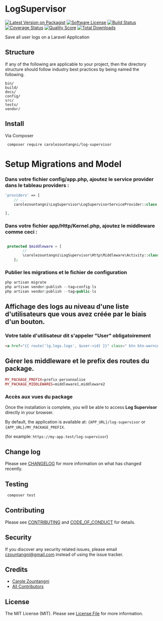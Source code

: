 # LogSupervisor

[![Latest Version on Packagist][ico-version]][link-packagist]
[![Software License][ico-license]](LICENSE.md)
[![Build Status][ico-travis]][link-travis]
[![Coverage Status][ico-scrutinizer]][link-scrutinizer]
[![Quality Score][ico-code-quality]][link-code-quality]
[![Total Downloads][ico-downloads]][link-downloads]


Save all user logs on a Laravel Application
## Structure

If any of the following are applicable to your project, then the directory structure should follow industry best practices by being named the following.

```
bin/        
build/
docs/
config/
src/
tests/
vendor/
```


## Install

Via Composer

``` bash
 composer require carolezountangni/log-supervisor
```


# Setup Migrations and Model


### Dans votre fichier config/app.php, ajoutez le  service provider dans le tableau providers :

``` php
'providers' => [
    // ...
    carolezountangni\LogSupervisor\LogSupervisorServiceProvider::class,
    
],
```
### Dans votre fichier app/Http/Kernel.php, ajoutez le middleware comme ceci :

``` php

 protected $middleware = [
        // 
        \carolezountangni\LogSupervisor\Http\Middleware\Activity::class,
    ];

```
### Publier les migrations et le fichier de configuration

``` php
php artisan migrate
php artisan vendor:publish --tag=config-ls
php artisan vendor:publish --tag=public-ls
```

## Affichage des logs au niveau d'une liste d'utilisateurs que vous avez créée par le biais d'un bouton.
### Votre table d'utilisateur dit s'appeler "User" obligatoirement

``` html
<a href="{{ route('lg.logs.logs', $user->id) }}" class=" btn btn-warning m-1">Logs</a>
```
## Gérer les middleware et le prefix des routes du package.

```php
MY_PACKAGE_PREFIX=prefix-personnalise
MY_PACKAGE_MIDDLEWARES=middleware1,middleware2
```
### Accès aux vues du package 

Once the installation is complete, you will be able to access **Log Supervisor** directly in your browser.

By default, the application is available at: `{APP_URL}/log-supervisor` or  `{APP_URL}/MY_PACKAGE_PREFIX`.

(for example: `https://my-app.test/log-supervisor`)
## Change log

Please see [CHANGELOG](CHANGELOG.md) for more information on what has changed recently.

## Testing

``` php
 composer test
```

## Contributing

Please see [CONTRIBUTING](CONTRIBUTING.md) and [CODE_OF_CONDUCT](CODE_OF_CONDUCT.md) for details.

## Security

If you discover any security related issues, please email czountangni@gmail.com instead of using the issue tracker.

## Credits

- [Carole Zountangni][link-author]
- [All Contributors][link-contributors]

## License

The MIT License (MIT). Please see [License File](LICENSE.md) for more information.

[ico-version]: https://img.shields.io/packagist/v/carolezountangni/LogSupervisor.svg?style=flat-square
[ico-license]: https://img.shields.io/badge/license-MIT-brightgreen.svg?style=flat-square
[ico-travis]: https://img.shields.io/travis/carolezountangni/LogSupervisor/master.svg?style=flat-square
[ico-scrutinizer]: https://img.shields.io/scrutinizer/coverage/g/carolezountangni/LogSupervisor.svg?style=flat-square
[ico-code-quality]: https://img.shields.io/scrutinizer/g/carolezountangni/LogSupervisor.svg?style=flat-square
[ico-downloads]: https://img.shields.io/packagist/dt/carolezountangni/LogSupervisor.svg?style=flat-square

[link-packagist]: https://packagist.org/packages/carolezountangni/LogSupervisor
[link-travis]: https://travis-ci.org/carolezountangni/LogSupervisor
[link-scrutinizer]: https://scrutinizer-ci.com/g/carolezountangni/LogSupervisor/code-structure
[link-code-quality]: https://scrutinizer-ci.com/g/carolezountangni/LogSupervisor
[link-downloads]: https://packagist.org/packages/carolezountangni/LogSupervisor
[link-author]: https://github.com/carolezountangni
[link-contributors]: ../../contributors
